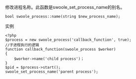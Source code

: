 修改进程名称。此函数是swoole_set_process_name的别名。
    
~~~
bool swoole_process::name(string $new_process_name);
~~~
实例
    
~~~
<?php
$process = new swoole_process('callback_function', true);
//子进程执行的逻辑
function callback_function(swoole_process $worker)
{
    $worker->name('child process')；
}
$pid = $process->start();
swoole_set_process_name('parent process');
~~~